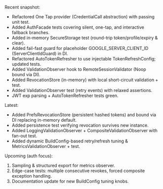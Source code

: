 Recent snapshot:
* Refactored One Tap provider (CredentialCall abstraction) with passing unit test.
* Added AuthFacade tests covering silent, one-tap, and interactive fallback branches.
* Added in-memory SecureStorage test (round-trip token/profile/expiry & clear).
* Added fail-fast guard for placeholder GOOGLE_SERVER_CLIENT_ID (ServerClientIdGuard) in DI.
* Refactored AutoTokenRefresher to use injectable TokenRefreshConfig; updated tests.
* Added ValidationObserver hook to RemoteSessionValidator (Noop bound via DI).
* Added RevocationStore (in-memory) with local short-circuit validation + test.
* Added ValidationObserver test (retry events) with relaxed assertions.
* JWT exp parsing + AutoTokenRefresher tests green.

Latest:
* Added PrefsRevocationStore (persistent hashed tokens) and bound via DI replacing in-memory default.
* Added persistence test verifying revocation survives new instance.
* Added LoggingValidationObserver + CompositeValidationObserver with fan-out test.
* Added dynamic BuildConfig-based retry/refresh tuning & MetricsValidationObserver + test.

Upcoming (auth focus):
1. Sampling & structured export for metrics observer.
2. Edge-case tests: multiple consecutive revokes, forced composite exception handling.
3. Documentation update for new BuildConfig tuning knobs.